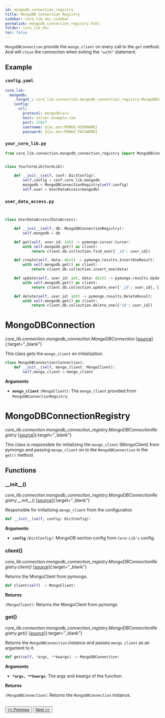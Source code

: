 ```yaml
---
id: mongodb_connection_registry
title: MongoDB Connection Registry
sidebar: core_lib_doc_sidebar
permalink: mongodb_connection_registry.html
folder: core_lib_doc
toc: false
---
```



`MongoDBConnection` provide the `mongo_client` on every call to the `get` method. And will `close` the connection when exiting the `"with"` statement.

## Example
### `config.yaml`

```yaml
core_lib:
  mongodb:
    _target_: core_lib.connection.mongodb_connection_registry.MongoDBConnectionRegistry
    config:
      url:
        protocol: mongodb+srv
        host: server.example.com
        port: 27017
        username: ${oc.env:MONGO_USERNAME}
        password: ${oc.env:MONGO_PASSWORD}
```

### `your_core_lib.py`

```python
from core_lib.connection.mongodb_connection_registry import MongoDBConnectionRegistry


class YourCoreLib(CoreLib):
    
    def __init__(self, conf: DictConfig):
        self.config = conf.core_lib.mongodb
        mongodb = MongoDBConnectionRegistry(self.config)
        self.user = UserDataAccess(mongodb)
```

### `user_data_access.py`

```python


class UserDataAccess(DataAccess):

    def __init__(self, db: MongoDBConnectionRegistry):
        self.mongodb = db

    def get(self, user_id: int) -> pymongo.cursor.Cursor:
        with self.mongodb.get() as client:
            return client.db.collection.find_one({'_id': user_id})

    def create(self, data: dict) -> pymongo.results.InsertOneResult:
        with self.mongodb.get() as client:
            return client.db.collection.insert_one(data)

    def update(self, user_id: int, data: dict) -> pymongo.results.UpdateResult:
        with self.mongodb.get() as client:
            return client.db.collection.update_one({'_id': user_id}, {'$set': data})

    def delete(self, user_id: int) -> pymongo.results.DeleteResult:
        with self.mongodb.get() as client:
            return client.db.collection.delete_one({'id': user_id})
```

# MongoDBConnection

*core_lib.connection.mongodb_connection.MongoDBConnection* [[source]](https://github.com/shay-te/core-lib/blob/master/core_lib/connection/mongodb_connection.py#L6){:target="_blank"}

This class gets the `mongo_client` on initialization.

```python
class MongoDBConnection(Connection):
    def __init__(self, mongo_client: MongoClient):
        self.mongo_client = mongo_client
```
**Arguments**

- **`mongo_client`** *`(MongoClient)`*: The `mongo_client` provided from  `MongoDBConnectionRegistry`.

# MongoDBConnectionRegistry

*core_lib.connection.mongodb_connection_registry.MongoDBConnectionRegistry* [[source]](https://github.com/shay-te/core-lib/blob/master/core_lib/connection/mongodb_connection_registry.py#L8){:target="_blank"}

This class is responsible for initializing the `mongo_client` (MongoClient) from pymongo and passing `mongo_client` on to the `MongoDBConnection` in the `get()` method.

## Functions

### \_\_init\_\_()

*core_lib.connection.mongodb_connection_registry.MongoDBConnectionRegistry.\_\_init\_\_()* [[source]](https://github.com/shay-te/core-lib/blob/master/core_lib/connection/mongodb_connection_registry.py#L8){:target="_blank"}

Responsible for initializing `mongo_client` from the configuration

```python
def __init__(self, config: DictConfig):
```

**Arguments**

- **`config`** *`(DictConfig)`*: MongoDB section config from `Core-Lib's` config.

### client()

*core_lib.connection.mongodb_connection_registry.MongoDBConnectionRegistry.client()* [[source]](https://github.com/shay-te/core-lib/blob/master/core_lib/connection/mongodb_connection_registry.py#L14){:target="_blank"}

Returns the MongoClient from pymongo.

```python
def client(self) -> MongoClient:
```

**Returns**

*`(MongoClient)`*: Returns the MongoClient from pymongo

### get()

*core_lib.connection.mongodb_connection_registry.MongoDBConnectionRegistry.get()* [[source]](https://github.com/shay-te/core-lib/blob/master/core_lib/connection/mongodb_connection_registry.py#L17){:target="_blank"}

Returns the `MongoDBConnection` instance and passes `mongo_client` as an argument to it.

```python
def get(self, *args, **kwargs) -> MongoDBConnection:
```

**Arguments**

- __`*args, **kwargs`__: The args and kwargs of the function.

**Returns**

*`(MongoDBConnection)`*: Returns the `MongoDBConnection` instance.

<div style="margin-top:2em">
    <button class="pagePrevious-btn"><a href="/sql_alchemy_connection.html"><< Previous</a></button>
    <button class="pageNext-btn"><a href="/solr_connection_registry.html">Next >></a></button>
</div>